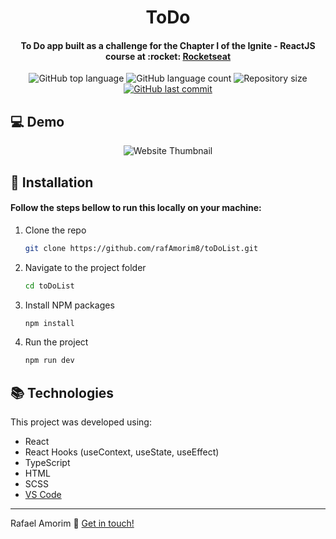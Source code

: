 <h1 align="center">
    ToDo
</h1>

<h4 align="center">
  To Do app built as a challenge for the Chapter I of the Ignite - ReactJS course at :rocket: <a href="https://www.rocketseat.com.br/">Rocketseat</a>
  </h4>
<p align="center">
  <img alt="GitHub top language" src="https://img.shields.io/github/languages/top/rafAmorim8/toDoList">

  <img alt="GitHub language count" src="https://img.shields.io/github/languages/count/rafAmorim8/toDoList">

  <img alt="Repository size" src="https://img.shields.io/github/repo-size/rafAmorim8/toDoList">
  <a href="https://github.com/rafAmorim8/toDoList/commits/master">
    <img alt="GitHub last commit" src="https://img.shields.io/github/last-commit/rafAmorim8/toDoList">  
  </a>
</p>

## :computer: Demo
<p align="center">
  <img alt="Website Thumbnail" src="https://res.cloudinary.com/dokwfizst/image/upload/v1652511195/rafAmorim/toDo_thumb_jaiast.jpg">
</p>

## :floppy_disk: Installation

<h4>Follow the steps bellow to run this locally on your machine: </h4>  

1. Clone the repo
   ```sh
   git clone https://github.com/rafAmorim8/toDoList.git
   ```
2. Navigate to the project folder
   ```sh
   cd toDoList
   ```
3. Install NPM packages
   ```sh
   npm install
   ```
4. Run the project
   ```sh
   npm run dev
   ```
   
## :books: Technologies

This project was developed using:

- React
- React Hooks (useContext, useState, useEffect)
- TypeScript
- HTML
- SCSS
- [VS Code][vc]

---
Rafael Amorim :wave: [Get in touch!](https://www.linkedin.com/in/rafael-manacero-amorim/)

[vc]: https://code.visualstudio.com/